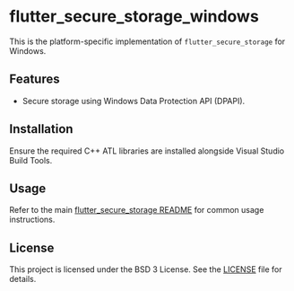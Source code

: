 # flutter_secure_storage_windows

This is the platform-specific implementation of `flutter_secure_storage` for Windows.

## Features

- Secure storage using Windows Data Protection API (DPAPI).

## Installation

Ensure the required C++ ATL libraries are installed alongside Visual Studio Build Tools.

## Usage

Refer to the main [flutter_secure_storage README](../README.md) for common usage instructions.

## License

This project is licensed under the BSD 3 License. See the [LICENSE](../LICENSE) file for details.
